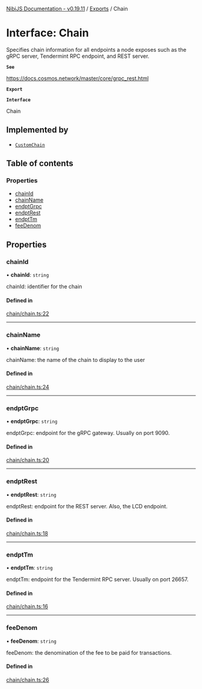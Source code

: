[NibiJS Documentation - v0.19.11](../intro.md) / [Exports](../modules.md) / Chain

# Interface: Chain

Specifies chain information for all endpoints a node exposes such as the
gRPC server, Tendermint RPC endpoint, and REST server.

**`See`**

https://docs.cosmos.network/master/core/grpc_rest.html

**`Export`**

**`Interface`**

Chain

## Implemented by

- [`CustomChain`](../classes/CustomChain.md)

## Table of contents

### Properties

- [chainId](Chain.md#chainid)
- [chainName](Chain.md#chainname)
- [endptGrpc](Chain.md#endptgrpc)
- [endptRest](Chain.md#endptrest)
- [endptTm](Chain.md#endpttm)
- [feeDenom](Chain.md#feedenom)

## Properties

### chainId

• **chainId**: `string`

chainId: identifier for the chain

#### Defined in

[chain/chain.ts:22](https://github.com/NibiruChain/ts-sdk/blob/0c8ff7c/packages/nibijs/src/chain/chain.ts#L22)

___

### chainName

• **chainName**: `string`

chainName: the name of the chain to display to the user

#### Defined in

[chain/chain.ts:24](https://github.com/NibiruChain/ts-sdk/blob/0c8ff7c/packages/nibijs/src/chain/chain.ts#L24)

___

### endptGrpc

• **endptGrpc**: `string`

endptGrpc: endpoint for the gRPC gateway. Usually on port 9090.

#### Defined in

[chain/chain.ts:20](https://github.com/NibiruChain/ts-sdk/blob/0c8ff7c/packages/nibijs/src/chain/chain.ts#L20)

___

### endptRest

• **endptRest**: `string`

endptRest: endpoint for the REST server. Also, the LCD endpoint.

#### Defined in

[chain/chain.ts:18](https://github.com/NibiruChain/ts-sdk/blob/0c8ff7c/packages/nibijs/src/chain/chain.ts#L18)

___

### endptTm

• **endptTm**: `string`

endptTm: endpoint for the Tendermint RPC server. Usually on port 26657.

#### Defined in

[chain/chain.ts:16](https://github.com/NibiruChain/ts-sdk/blob/0c8ff7c/packages/nibijs/src/chain/chain.ts#L16)

___

### feeDenom

• **feeDenom**: `string`

feeDenom: the denomination of the fee to be paid for transactions.

#### Defined in

[chain/chain.ts:26](https://github.com/NibiruChain/ts-sdk/blob/0c8ff7c/packages/nibijs/src/chain/chain.ts#L26)
